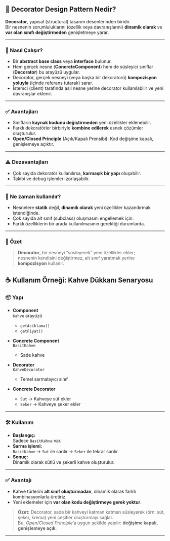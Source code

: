 ## 🧩 Decorator Design Pattern Nedir?

**Decorator**, yapısal (structural) tasarım desenlerinden biridir.  
Bir nesnenin sorumluluklarını (özellik veya davranışlarını) **dinamik olarak** ve **var olan sınıfı değiştirmeden** genişletmeye yarar.

---

### 🎨 Nasıl Çalışır?
- Bir **abstract base class** veya **interface** bulunur.
- Hem gerçek nesne (**ConcreteComponent**) hem de süsleyici sınıflar (**Decorator**) bu arayüzü uygular.
- Decorator, gerçek nesneyi (veya başka bir dekoratorü) **kompozisyon yoluyla** (içinde referans tutarak) sarar.
- İstemci (client) tarafında asıl nesne yerine decorator kullanılabilir ve yeni davranışlar eklenir.

---

### ✅ Avantajları
- Sınıfların **kaynak kodunu değiştirmeden** yeni özellikler eklenebilir.
- Farklı dekoratörler birbiriyle **kombine edilerek** esnek çözümler oluşturulur.
- **Open/Closed Principle** (Açık/Kapalı Prensibi): Kod değişime kapalı, genişlemeye açıktır.

---

### ⚠️ Dezavantajları
- Çok sayıda dekoratör kullanılırsa, **karmaşık bir yapı** oluşabilir.
- Takibi ve debug işlemleri zorlaşabilir.

---

### 🧰 Ne zaman kullanılır?
- Nesnelere **statik** değil, **dinamik olarak** yeni özellikler kazandırmak istendiğinde.
- Çok sayıda alt sınıf (subclass) oluşmasını engellemek için.
- Farklı özelliklerin bir arada kullanılmasının gerektiği durumlarda.

---

### 📝 Özet
> **Decorator**, bir nesneyi “süsleyerek” yeni özellikler ekler;  
> nesnenin kendisini değiştirmez, alt sınıf yaratmak yerine **kompozisyon** kullanır.






## ☕ Kullanım Örneği: Kahve Dükkanı Senaryosu

### 📦 Yapı

- **Component**  
  `Kahve` arayüzü  
  - `getAciklama()`
  - `getFiyat()`

- **Concrete Component**  
  `BasitKahve`  
  - Sade kahve

- **Decorator**  
  `KahveDecorator`  
  - Temel sarmalayıcı sınıf

- **Concrete Decorator**  
  - `Sut` → Kahveye süt ekler
  - `Seker` → Kahveye şeker ekler

---

### 🛠️ Kullanım

- **Başlangıç:**  
  Sadece `BasitKahve` var.
- **Sarma işlemi:**  
  `BasitKahve` → `Sut` ile sarılır → `Seker` ile tekrar sarılır.
- **Sonuç:**  
  Dinamik olarak sütlü ve şekerli kahve oluşturulur.

---

### ✅ Avantajı

- Kahve türlerini **alt sınıf oluşturmadan**, dinamik olarak farklı kombinasyonlarla üretiriz.
- Yeni eklemeler için **var olan kodu değiştirmeye gerek yoktur**.

> **Özet:** Decorator, sade bir kahveyi katman katman süsleyerek (örn: süt, şeker, krema) yeni çeşitler oluşturmayı sağlar.  
> Bu, *Open/Closed Principle*’a uygun şekilde yapılır: **değişime kapalı, genişlemeye açık**.

---
